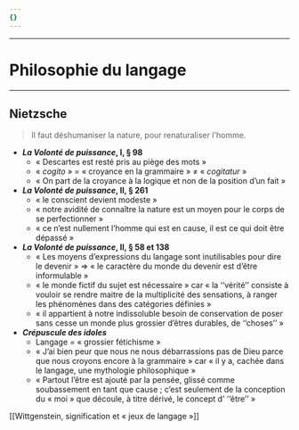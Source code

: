 ```yaml
---
{}
---
```

***
# Philosophie du langage 
***
## Nietzsche 

> Il faut déshumaniser la nature, pour renaturaliser l'homme. 

- ***La Volonté de puissance*, I, § 98** 
	- « Descartes est resté pris au piège des mots »
	- « *cogito* » = « croyance en la grammaire » ≠ « *cogitatur* »
	- « On part de la croyance à la logique et non de la position d’un fait »
- ***La Volonté de puissance*, II, § 261** 
	- « le conscient devient modeste »
	- « notre avidité de connaître la nature est un moyen pour le corps de se perfectionner »
	- « ce n’est nullement l’homme qui est en cause, il est ce qui doit être dépassé  » 
- ***La Volonté de puissance*, II, § 58 et 138** 
	-  « Les moyens d’expressions du langage sont inutilisables pour dire le devenir » ⇒ « le caractère du monde du devenir est d’être informulable »
	-  « le monde fictif du sujet est nécessaire » car « la ‘‘vérité’’ consiste à vouloir se rendre maitre de la multiplicité des sensations, à ranger les phénomènes dans des catégories définies »
	- «  il appartient à notre indissoluble besoin de conservation de poser sans cesse un monde plus grossier d’êtres durables, de ‘‘choses’’ »
- ***Crépuscule des idoles*** 
	- Langage = « grossier fétichisme »
	- « J’ai bien peur que nous ne nous débarrassions pas de Dieu parce que nous croyons encore à la grammaire » car « il y a, cachée dans le langage, une mythologie philosophique »
	- « Partout l’être est ajouté par la pensée, glissé comme soubassement en tant que cause ; c’est seulement de la conception du « moi » que découle, à titre dérivé, le concept d’ ‘‘être’’ »

[[Wittgenstein, signification et « jeux de langage »]] 